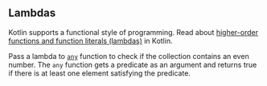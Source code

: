 ## Lambdas

Kotlin supports a functional style of programming.
Read about [higher-order functions and function literals (lambdas)](http://kotlinlang.org/docs/reference/lambdas.html) in Kotlin.

Pass a lambda to [`any`](https://kotlinlang.org/api/latest/jvm/stdlib/kotlin.collections/kotlin.-iterable/any.html)
function to check if the collection contains an even number.
The `any` function gets a predicate as an argument and returns true if there is at least one element satisfying the predicate.